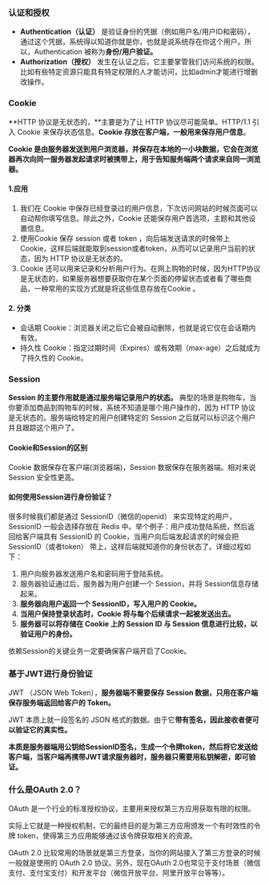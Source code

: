 ### 认证和授权

- **Authentication（认证）** 是验证身份的凭据（例如用户名/用户ID和密码），通过这个凭据，系统得以知道你就是你，也就是说系统存在你这个用户。所以，Authentication 被称为**身份/用户验证。**
- **Authorization（授权）** 发生在认证之后，它主要掌管我们访问系统的权限。比如有些特定资源只能具有特定权限的人才能访问，比如admin才能进行增删改操作。



### Cookie

**HTTP 协议是无状态的，**主要是为了让 HTTP 协议尽可能简单。HTTP/1.1 引入 Cookie 来保存状态信息。**Cookie 存放在客户端，一般用来保存用户信息**。

**Cookie 是由服务器发送到用户浏览器，并保存在本地的一小块数据，它会在浏览器再次向同一服务器发起请求时被携带上，用于告知服务端两个请求来自同一浏览器。**

#### 1.应用

1. 我们在 Cookie 中保存已经登录过的用户信息，下次访问网站的时候页面可以自动帮你填写信息。除此之外，Cookie 还能保存用户首选项，主题和其他设置信息。
2. 使用Cookie 保存 session 或者 token ，向后端发送请求的时候带上 Cookie，这样后端就能取到session或者token，从而可以记录用户当前的状态，因为 HTTP 协议是无状态的。
3. Cookie 还可以用来记录和分析用户行为。在网上购物的时候，因为HTTP协议是无状态的，如果服务器想要获取你在某个页面的停留状态或者看了哪些商品，一种常用的实现方式就是将这些信息存放在Cookie 。

#### 2. 分类

- 会话期 Cookie：浏览器关闭之后它会被自动删除，也就是说它仅在会话期内有效。
- 持久性 Cookie：指定过期时间（Expires）或有效期（max-age）之后就成为了持久性的 Cookie。



### Session

**Session 的主要作用就是通过服务端记录用户的状态。** 典型的场景是购物车，当你要添加商品到购物车的时候，系统不知道是哪个用户操作的，因为 HTTP 协议是无状态的。服务端给特定的用户创建特定的 Session 之后就可以标识这个用户并且跟踪这个用户了。



#### Cookie和Session的区别

Cookie 数据保存在客户端(浏览器端)，Session 数据保存在服务器端。相对来说 Session 安全性更高。



#### 如何使用Session进行身份验证？

很多时候我们都是通过 SessionID（微信的openid） 来实现特定的用户，SessionID 一般会选择存放在 Redis 中。举个例子：用户成功登陆系统，然后返回给客户端具有 SessionID 的 Cookie，当用户向后端发起请求的时候会把 SessionID（或者token） 带上，这样后端就知道你的身份状态了。详细过程如下：

1. 用户向服务器发送用户名和密码用于登陆系统。
2. 服务器验证通过后，服务器为用户创建一个 Session，并将 Session信息存储起来。
3. **服务器向用户返回一个 SessionID，写入用户的 Cookie。**
4. **当用户保持登录状态时，Cookie 将与每个后续请求一起被发送出去。**
5. **服务器可以将存储在 Cookie 上的 Session ID 与 Session 信息进行比较，以验证用户的身份。**

依赖Session的关键业务一定要确保客户端开启了Cookie。



### 基于JWT进行身份验证

JWT （JSON Web Token），**服务器端不需要保存 Session 数据，只用在客户端保存服务端返回给客户的 Token。** 

JWT 本质上就一段签名的 JSON 格式的数据。由于它**带有签名，因此接收者便可以验证它的真实性。**

**本质是服务器端用公钥给SessionID签名，生成一个令牌token，然后将它发送给客户端，当客户端再携带JWT请求服务器时，服务器只需要用私钥解密，即可验证。**



### 什么是OAuth 2.0？

OAuth 是一个行业的标准授权协议，主要用来授权第三方应用获取有限的权限。

实际上它就是一种授权机制，它的最终目的是为第三方应用颁发一个有时效性的令牌 token，使得第三方应用能够通过该令牌获取相关的资源。

OAuth 2.0 比较常用的场景就是第三方登录，当你的网站接入了第三方登录的时候一般就是使用的 OAuth 2.0 协议。另外，现在OAuth 2.0也常见于支付场景（微信支付、支付宝支付）和开发平台（微信开放平台、阿里开放平台等等）。
